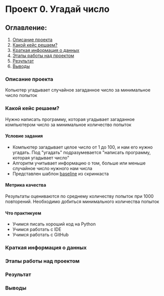 # Проект 0. Угадай число

## Оглавление:
1. [Описание проекта](.README.md#Описание-проекта)
2. [Какой кейс решаем?](.README.md#Какой-кейс-решаем?)
3. [Краткая информация о данных](.README.md#Краткая-информация-о-данных)
4. [Этапы работы над проектом](.README.md#Этапы-работы-над-проектом)
5. [Результат](.README.md#Результат)
6. [Выводы](.README.md#Выводы)

### Описание проекта
Копьютер угадывает случайное загаданное число за минимальное число попыток  

### Какой кейс решаем?
Нужно написать программу, которая угадывает загаданное компьютером число за минимальное количество попыток
#### **Условие задания**
* Компьютер загадывает целое число от 1 до 100, и нам его нужно угадать. Под "угадать" подразумевается "написать программу, которая угадывает число"
* Алгоритм учитывает информацию о том, больше или меньше случайное число нужного нам числа
* Представлен шаблон [baseline](https://colab.research.google.com/drive/1k2WZD8PWWOYFHrpAJoB2eZw06ID7KnFA) из скринкаста
#### **Метрика качества**
Результаты оцениваются по среднему количеству попыток при 1000 повторений. Необходимо добиться минимального количества попыток
#### **Что практикуем**
* Учимся писать хороший код на Python
* Учимся работать с IDE
* Учимся работать с GitHub

### Краткая информация о данных

### Этапы работы над проектом

### Результат

### Выводы
